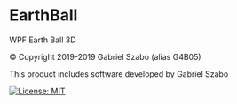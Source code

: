 # EarthBall
WPF Earth Ball 3D

&copy; Copyright 2019-2019 Gabriel Szabo (alias G4B05)

This product includes software developed by Gabriel Szabo

[![License: MIT](https://img.shields.io/badge/License-MIT-yellow.svg)](https://opensource.org/licenses/MIT)
